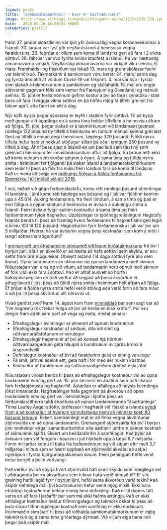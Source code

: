 ```yaml
---
layout: posts
title:  "Samkomutakmarkanir - Hver er kostnaðurinn?"
image: https://www.althingi.is/myndir/thingmenn-cache/1215/1215-220.jpg
date:   2020-09-16 10:00:34 +0000
categories: pistill
---
```

Þann 27. janúar síðastliðinn var lýst yfir óvissustigi vegna kórónaveirunnar á Íslandi. 30. janúar var lýst yfir neyðarástandi á heimsvísu vegna faraldursins. 26. febrúar er öllum sem koma til landsins gert að fara í 2 vikna sóttkví. 28. febrúar var svo fyrsta smitið staðfest á Íslandi. Þá var hættustig almannavarna virkjað. Neyðarstigi almannavarna var virkjað viku seinna, 6. mars. Framhalds- og háskólum var lokað 13. mars og grunnskólastarfsemi var takmörkuð. Takmarkanir á samkomum voru hertar 24. mars, sama dag og fyrsta andlátið af völdum Covid-19 var tilkynnt. 4. maí var svo í fyrsta sinn slakað á takmörkunum á samkomum og skólahaldi. 15. maí eru engar sóttvarnir gagnvart fólki sem kemur frá Færeyjum og Grænlandi og mánuði seinna, 15. júní er ferðamönnum gefinn kostur á því að fara í sýnatöku í stað þess að fara í tveggja vikna sóttkví en þá höfðu mjög fá tilfelli greinst frá lokum apríl, eða færri en eitt á dag. 

Nýr kafli byrjar þegar sýnataka er leyfð í staðinn fyrir sóttkví. Til að byrja með gengur allt ágætlega en á sama tíma heldur tilfellum á heimsvísu áfram að fjölga. 15. júní, þegar slakað er á takmörkunum við landamæri greinast rúmlega 132 þúsund ný tilfelli á heimsvísu en rúmum mánuði seinna greinast flest ný tilfelli á einum degi í heiminum, tæplega 329 þúsund. Fjöldi nýrra tilfella hefur haldist nokkuð stöðugur síðan þá eða í kringum 250 þúsund ný tilfelli á dag. Áhrif þess sjást á Íslandi en um það leiti sem flest ný smit greinast í heiminum fer innanlandssmitum aftur að fjölga. Sú þróun ætti ekki að koma neinum sem skoðar gögnin á óvart. Á sama tíma og fjölda nýrra smita í heiminum fer fjölgandi þá slakar Ísland á landamæratakmörkunum sem leiðir til þess að fólk frá miklu fleiri löndum fara að koma til landsins. Það er meira að segja um [þriðjungs fjölgun á fjölda ferðamanna frá Danmörku í júlí miðað við júlí 2019](https://www.ferdamalastofa.is/static/files/ferdamalastofa/Frettamyndir/2020/september/2020-januar-agust.xlsx). 

Í maí, miðað við gögn ferðamálastofu, komu rétt rúmlega þúsund útlendingar til landsins. Í júní komu rétt tæplega sex þúsund og í júlí var fjöldinn kominn upp á 45.614. Auking ferðamanna, frá fleiri löndum, á sama tíma og það er enn fjölgun á nýjum smitum á heimsvísu er ávísun á aukningu smita á Íslandi. Þeirri ávísun fylgir aukinn kostnaður á sama tíma og fleiri ferðamönnum fylgir hagnaður. Upplýsingar úr þjóðhagsreikningum Hagstofu Íslands benda til þess að framlag hvers ferðamanns til hagkerfisins geti legið á bilinu 100 til 120 þúsund. Hagnaðurinn fyrir ferðamennsku í júlí var því um 5 milljarðar. Hversu há var ávísunin vegna þess kostnaðar sem kom á móti í lengri sóttvarnaraðgerðum?

Í [greinargerð um efnahagsleg sjónarmið við losun ferðatakmarkana](https://www.stjornarradid.is/library/01--Frettatengt---myndir-og-skrar/FOR/Fylgiskjol-i-frett/Greingarger%C3%B0%20um%20losun%20fer%C3%B0atakmarkana.pdf) frá því í byrjun júní, áður en ákveðið er að hætta að hafa sóttkví sem skyldu, er eru settir fram þrír möguleikar. Óbreytt ástand (14 daga sóttkví fyrir alla sem koma). Opna landamærin án skimunar og opnun landamæra með skimun. Niðurstaðan var, eins og við vitum, að landamærin voru opnuð með skimun ef fólk vildi ekki fara í sóttkví. Það er alltaf auðvelt að horfa í baksýnisspegilinn en það verður að segjast að þessi ákvörðun er athyglisverð í ljósi þess að fjöldi nýrra smita í heiminum hélt áfram að fjölga. Ef þróun á fjölda nýrra smita hefði verið stöðug eða verið farin að fara niður á við þá liti þessi ákvörðun allt öðruvísi út.

Hvað gerðist svo? Þann 14. ágúst kom fram [minnisblað](https://www.stjornarradid.is/efst-a-baugi/frettir/stok-frett/2020/08/14/Efnahagsleg-sjonarmid-vid-akvordun-um-umfang-sottvarnaadgerda-a-landamaerum/) þar sem sagt var að "hin hagrænu rök frekar hníga að því að herða en losa kröfur". Þar eru dregin fram atriði sem þarf að vega og meta, meðal annara: 
- Efnahagslegur ávinningur er almennt af opnum landmærum
- Efnahagslegur kostnaður af smitum, ótta við smit og sóttvarnaráðstöfunum er verulegur
- Efnahagslegir hagsmunir af því að komast hjá hörðum sóttvarnaaðgerðum geta hlaupið á hundruðum milljarða króna á ársgrundvelli
- Óefnislegur kostnaður af því að faraldurinn geisi er einnig verulegur
- Fá smit, jafnvel aðeins eitt, geta haft í för með sér mikinn kostnað
- Kostnaður af faraldrinum og sóttvarnaaðgerðum dreifist ekki jafnt

Niðurstaðan virðist benda til þess að efnahagslegur kostnaður við að opna landamærin eins og gert var 15. júni sé meiri en ábatinn sem það skapar fyrir ferðaþjónustu og hagkerfið. Ástæðan er aðallega að neysla Íslendinga jókst innanlands. Hagfræðingar hafa gagnrýnt þá ákvörðun að opna landamærin eins og gert var. Sérstaklega í kjölfar þess að ferðamálaráðherra taldi áhættuna að opnun landamæranna "ásættanlega". Tinna Laufey Ásgeirsdóttir, prófessor í hagfræði við Háskóla Íslands [sýndi fram á að kostnaður af hverjum komufarþega nemi að minnsta kosti 80 þúsund krónum](https://www.facebook.com/watch/?v=732954690880786). Ekkert sambærilegt mat er að finna vegna ákvörðunar stjórnvalda um að opna landamærin. Greinargerð stjórnvalda frá því í byrjun júní inniheldur engar samanburðartölur eða áætlanir umfram beinan kostnað af skimuninni sjálfri. Ekkert um heildaráhrifin á samfélagið. Það þýðir að ávísunin sem við fengum í hausinn í júlí hljóðaði upp á tæpa 8,7 milljarða. Fimm milljarðar komu til baka frá ferðamönnum og við sitjum eftir með 3,7 milljarða í mínus sem er hærri upphæð en stjórnvöld ákváðu að setja í nýsköpun í fyrsta björgunarpakkanum sínum. Þeim peningum hefði verið betur borgið á þeim vettvangi.

Það verður því að spyrja hvort stjórnvöld hafi sinnt skyldu sinni nægilega vel í aðdraganda þeirra ákvarðana sem teknar hafa verið hingað til? Ef slík greining hefði legið fyrir í byrjun júní, hefði sama ákvörðun verið tekin? Það skiptir nefnilega máli því kostnaðurinn hefur verið mjög mikill. Ekki bara efnislegi kostnaðurinn heldur einnig hinn óefnislegi. Það er til dæmis fátt verra en að fara í jarðaför þar sem má ekki faðma ættingja. Það er ekki efnislegur kostnaður heldur tilfinningalegur og takmörk okkar til þess að þola slíkan tilfinningalegan kostnað sem samfélag er ekki endalaust. Þolinmæðin sem þarf til þess að viðhalda samkomutakmörkunum er mjög takmörkuð og á sama tíma gríðarlega dýrmæt. Við viljum eiga hana inni þegar það skiptir máli. 